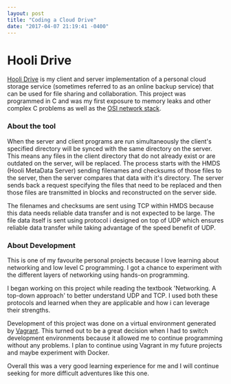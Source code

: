 ```yaml
---
layout: post
title: "Coding a Cloud Drive"
date: "2017-04-07 21:19:41 -0400"
---
```


# Hooli Drive 
 
[Hooli Drive](https://github.com/Guppster/Drive) is my client and server
implementation of a personal cloud storage service (sometimes referred to as
an online backup service) that can be used for file sharing and collaboration.
This project was programmed in C and was my first exposure to memory leaks and
other complex C problems as well as the [OSI network
stack](https://en.wikipedia.org/wiki/OSI_model).

### About the tool
 
When the server and client programs are run simultaneously the client's
specified directory will be synced with the same directory on the server. This
means any files in the client directory that do not already exist or are
outdated on the server, will be replaced. The process starts with the HMDS
(Hooli MetaData Server) sending filenames and checksums of those files to the
server, then the server compares that data with it's directory. The server
sends back a request specifying the files that need to be replaced and then
those files are transmitted in blocks and reconstructed on the server side. 

The filenames and checksums are sent using TCP within HMDS because this data
needs reliable data transfer and is not expected to be large. The file data
itself is sent using protocol i designed on top of UDP which ensures reliable
data transfer while taking advantage of the speed benefit of UDP. 


### About Development

This is one of my favourite personal projects because I love learning about
networking and low level C programming. I got a chance to experiment with the
different layers of networking using hands-on programming. 

I began working on this project while reading the textbook 'Networking. A
top-down approach' to better understand UDP and TCP.  I used both these
protocols and learned when they are applicable and how i can leverage their
strengths. 

Development of this project was done on a virtual environment generated by
[Vagrant](https://www.vagrantup.com/). This turned out to be a great decision
when I had to switch development environments because it allowed me to continue
programming without any problems. I plan to continue using Vagrant in my future
projects and maybe experiment with Docker. 
 
Overall this was a very good learning experience for me and I will continue
seeking for more difficult adventures like this one.

